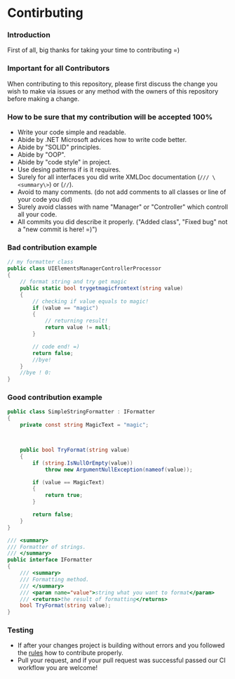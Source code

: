 # Contirbuting

### Introduction
First of all, big thanks for taking your time to contributing =) 

### Important for all Contributors
When contributing to this repository, please first discuss the change you wish to make via issues or any method with the owners of this repository before making a change.

### How to be sure that my contribution will be accepted 100%
* Write your code simple and readable.
* Abide by .NET Microsoft advices how to write code better.
* Abide by "SOLID" principles.
* Abide by "OOP".
* Abide by "code style" in project.
* Use desing patterns if is it requires.
* Surely for all interfaces you did write XMLDoc documentation (`/// \<summary\>`) or (`//`).
* Avoid to many comments. (do not add comments to all classes or line of your code you did)
* Surely avoid classes with name "Manager" or "Controller" which controll all your code.
* All commits you did describe it properly. ("Added class", "Fixed bug" not a "new commit is here! =)")

### Bad contribution example
```cs
// my formatter class
public class UIElementsManagerControllerProcessor
{
    // format string and try get magic
    public static bool trygetmagicfromtext(string value)
    {
        // checking if value equals to magic!
        if (value == "magic")
        {
            // returning result!
            return value != null;
        }

        // code end! =)
        return false;
        //bye!
    }
    //bye ! 0:
}
```

### Good contribution example
```cs
public class SimpleStringFormatter : IFormatter
{
    private const string MagicText = "magic";



    public bool TryFormat(string value)
    {
        if (string.IsNullOrEmpty(value))
            throw new ArgumentNullException(nameof(value));

        if (value == MagicText)
        {
            return true;
        }

        return false;
    }
}

/// <summary>
/// Formatter of strings.
/// </summary>
public interface IFormatter
{
    /// <summary>
    /// Formatting method.
    /// </summary>
    /// <param name="value">string what you want to format</param>
    /// <returns>the result of formatting</returns>
    bool TryFormat(string value);
}
```

### Testing
* If after your changes project is building without errors and you followed the [rules](https://github.com/sunnamed434/UIElementsUnturned/blob/main/CONTRIBUTING.md#how-to-be-sure-that-my-contribution-will-be-accepted-100) how to contribute properly.
* Pull your request, and if your pull request was successful passed our CI workflow you are welcome!
